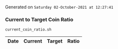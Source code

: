 Generated on `Saturday 02-October-2021 at 12:27:41`

### Current to Target Coin Ratio
`current_coin_ratio.sh`

Date|Current|Target|Ratio
---|---|---|---
